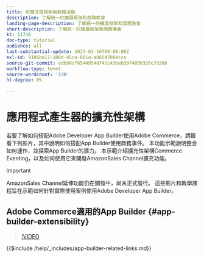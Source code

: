 ```yaml
---
title: 可擴充性框架與商務活動
description: 了解統一的擴展框架和商務晚會
landing-page-description: 了解統一的擴展框架和商務晚會
short-description: 了解統一的擴展框架和商務晚會
kt: 11740
doc-type: tutorial
audience: all
last-substantial-update: 2023-02-16T00:00:00Z
exl-id: 9186ba11-180d-45ca-801a-a86547084cca
source-git-commit: edb98cf6544954d741c43beb39f4056326c7d26b
workflow-type: tm+mt
source-wordcount: '138'
ht-degree: 0%

---
```


# 應用程式產生器的擴充性架構

若要了解如何搭配Adobe Developer App Builder使用Adobe Commerce，請觀看下列影片，其中說明如何搭配App Builder使用商務事件。 本功能示範說明整合如何運作，並探索App Builder的潛力。 本示範介紹擴充性架構Commerce Eventing，以及如何使用它來開發AmazonSales Channel擴充功能。

>[!IMPORTANT]
>
>AmazonSales Channel延伸功能仍在開發中，尚未正式發行。  這些影片和教學課程旨在示範如何針對實際使用案例使用Adobe Developer App Builder。

## Adobe Commerce適用的App Builder {#app-builder-extensibility}

>[!VIDEO](https://video.tv.adobe.com/v/3413328?quality=12&learn=on)

{{$include /help/_includes/app-builder-related-links.md}}
